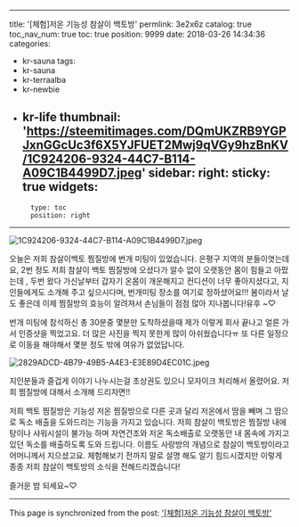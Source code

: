 
---
title: '[체험]저온 기능성 참살이 백토방'
permlink: 3e2x6z
catalog: true
toc_nav_num: true
toc: true
position: 9999
date: 2018-03-26 14:34:36
categories:
- kr-sauna
tags:
- kr-sauna
- kr-terraalba
- kr-newbie
- kr-life
thumbnail: 'https://steemitimages.com/DQmUKZRB9YGPJxnGGcUc3f6X5YJFUET2Mwj9qVGy9hzBnKV/1C924206-9324-44C7-B114-A09C1B4499D7.jpeg'
sidebar:
    right:
        sticky: true
widgets:
    -
        type: toc
        position: right
---


![1C924206-9324-44C7-B114-A09C1B4499D7.jpeg](https://steemitimages.com/DQmUKZRB9YGPJxnGGcUc3f6X5YJFUET2Mwj9qVGy9hzBnKV/1C924206-9324-44C7-B114-A09C1B4499D7.jpeg)

오늘은 저희 참살이백토 찜질방에 번개 미팅이
있었습니다.
은평구 지역의 분들이엿는데요,  2번 정도 저희
참살이 백토 찜질방에 오셨다가 알수 없이 오랫동안
몸이 힘들고 아팠는데 , 두번 왔다 가신날부터 갑자기
온몸이 개운해지고 컨디션이 너무 좋아지셨다고,
지인들에게도 소개해 주고 싶으시다며, 번개미팅
장소를 여기로 정하셨어요!!! 봄이라서 날도 좋은데
이제 찜질방의 효능이 알려져서 손님들이 점점
많아 지나봅니다!유후 ~♡ 

번개 미팅에  참석하신 총 30분중  몇분만 도착하셨을때 제가 이렇게 회사 끝나고 얼른 가서 인증샷을 찍었고요.  더 많은 사진을 찍지 못한게 많이 아쉬웠습니다ㅠ
또 다른 일정으로 이동을 해야해서 몇분 정도 밖에
여유가 없었답니다.

![2829ADCD-4B79-49B5-A4E3-E3E89D4EC01C.jpeg](https://steemitimages.com/DQmeotY5dXyY3a5ggx4twtANzPSsDGeeXE8iLdSMEydj8Ge/2829ADCD-4B79-49B5-A4E3-E3E89D4EC01C.jpeg)

지인분들과 즐겁게 이야기 나누시는걸 초상권도 있으니 모자이크 처리해서 올렸어요. 저희 찜질방에 대해서
소개해 드리자면!!

저희 백토 찜질방은 기능성 저온 찜질방으로 다른
곳과 달리 저온에서 땀을 빼며 그 땀으로 독소 배출을
도와드리는 기능을 가지고 있습니다.
저희 참살이 백토방은  찜질방 내에 탕이나 샤워시설이
불가능 하며 자연건조와 저온 독소배출로 오랫동안
내 몸속에 가지고 있던 독소를 배출하도록 도와 드립니다. 이름도 사랑방의 개념으로 참살이 백토방이라고
어머니께서 지으셨고요.  체험해보기 전까지 말로 설명
해도 알기 힘드시겠지만 이렇게 종종 저희 참살이 백토방의 소식을 전해드리겠습니다!

즐거운 밤 되세요~♡

- - -

This page is synchronized from the post: ['[체험]저온 기능성 참살이 백토방'](https://steemit.com/@kimseun/3e2x6z)
